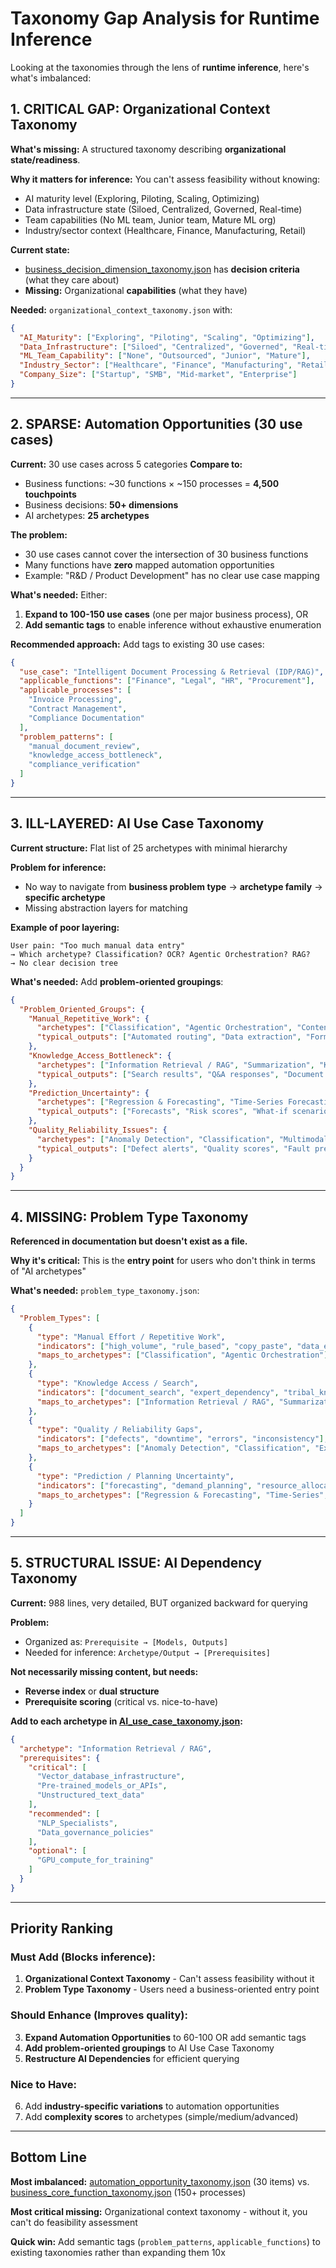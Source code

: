 # Taxonomy Gap Analysis for Runtime Inference

Looking at the taxonomies through the lens of **runtime inference**, here's what's imbalanced:

## **1. CRITICAL GAP: Organizational Context Taxonomy**

**What's missing:** A structured taxonomy describing **organizational state/readiness**.

**Why it matters for inference:** You can't assess feasibility without knowing:
- AI maturity level (Exploring, Piloting, Scaling, Optimizing)
- Data infrastructure state (Siloed, Centralized, Governed, Real-time)
- Team capabilities (No ML team, Junior team, Mature ML org)
- Industry/sector context (Healthcare, Finance, Manufacturing, Retail)

**Current state:** 
- [business_decision_dimension_taxonomy.json](cci:7://file:///home/lorinc/CascadeProjects/ai-pilot-assessment-engine/src/data/business_decision_dimension_taxonomy.json:0:0-0:0) has **decision criteria** (what they care about)
- **Missing:** Organizational **capabilities** (what they have)

**Needed:** `organizational_context_taxonomy.json` with:
```json
{
  "AI_Maturity": ["Exploring", "Piloting", "Scaling", "Optimizing"],
  "Data_Infrastructure": ["Siloed", "Centralized", "Governed", "Real-time"],
  "ML_Team_Capability": ["None", "Outsourced", "Junior", "Mature"],
  "Industry_Sector": ["Healthcare", "Finance", "Manufacturing", "Retail", ...],
  "Company_Size": ["Startup", "SMB", "Mid-market", "Enterprise"]
}
```

---

## **2. SPARSE: Automation Opportunities (30 use cases)**

**Current:** 30 use cases across 5 categories
**Compare to:**
- Business functions: ~30 functions × ~150 processes = **4,500 touchpoints**
- Business decisions: **50+ dimensions**
- AI archetypes: **25 archetypes**

**The problem:** 
- 30 use cases cannot cover the intersection of 30 business functions
- Many functions have **zero** mapped automation opportunities
- Example: "R&D / Product Development" has no clear use case mapping

**What's needed:**
Either:
1. **Expand to 100-150 use cases** (one per major business process), OR
2. **Add semantic tags** to enable inference without exhaustive enumeration

**Recommended approach:** Add tags to existing 30 use cases:
```json
{
  "use_case": "Intelligent Document Processing & Retrieval (IDP/RAG)",
  "applicable_functions": ["Finance", "Legal", "HR", "Procurement"],
  "applicable_processes": [
    "Invoice Processing", 
    "Contract Management",
    "Compliance Documentation"
  ],
  "problem_patterns": [
    "manual_document_review",
    "knowledge_access_bottleneck",
    "compliance_verification"
  ]
}
```

---

## **3. ILL-LAYERED: AI Use Case Taxonomy**

**Current structure:** Flat list of 25 archetypes with minimal hierarchy

**Problem for inference:**
- No way to navigate from **business problem type** → **archetype family** → **specific archetype**
- Missing abstraction layers for matching

**Example of poor layering:**
```
User pain: "Too much manual data entry"
→ Which archetype? Classification? OCR? Agentic Orchestration? RAG?
→ No clear decision tree
```

**What's needed:** Add **problem-oriented groupings**:

```json
{
  "Problem_Oriented_Groups": {
    "Manual_Repetitive_Work": {
      "archetypes": ["Classification", "Agentic Orchestration", "Content Analysis"],
      "typical_outputs": ["Automated routing", "Data extraction", "Form filling"]
    },
    "Knowledge_Access_Bottleneck": {
      "archetypes": ["Information Retrieval / RAG", "Summarization", "Knowledge Graph"],
      "typical_outputs": ["Search results", "Q&A responses", "Document summaries"]
    },
    "Prediction_Uncertainty": {
      "archetypes": ["Regression & Forecasting", "Time-Series Forecasting", "Scenario Simulation"],
      "typical_outputs": ["Forecasts", "Risk scores", "What-if scenarios"]
    },
    "Quality_Reliability_Issues": {
      "archetypes": ["Anomaly Detection", "Classification", "Multimodal Fusion"],
      "typical_outputs": ["Defect alerts", "Quality scores", "Fault predictions"]
    }
  }
}
```

---

## **4. MISSING: Problem Type Taxonomy**

**Referenced in documentation but doesn't exist as a file.**

**Why it's critical:** This is the **entry point** for users who don't think in terms of "AI archetypes"

**What's needed:** `problem_type_taxonomy.json`:
```json
{
  "Problem_Types": [
    {
      "type": "Manual Effort / Repetitive Work",
      "indicators": ["high_volume", "rule_based", "copy_paste", "data_entry"],
      "maps_to_archetypes": ["Classification", "Agentic Orchestration"]
    },
    {
      "type": "Knowledge Access / Search",
      "indicators": ["document_search", "expert_dependency", "tribal_knowledge"],
      "maps_to_archetypes": ["Information Retrieval / RAG", "Summarization"]
    },
    {
      "type": "Quality / Reliability Gaps",
      "indicators": ["defects", "downtime", "errors", "inconsistency"],
      "maps_to_archetypes": ["Anomaly Detection", "Classification", "Explainability"]
    },
    {
      "type": "Prediction / Planning Uncertainty",
      "indicators": ["forecasting", "demand_planning", "resource_allocation"],
      "maps_to_archetypes": ["Regression & Forecasting", "Time-Series", "Optimization"]
    }
  ]
}
```

---

## **5. STRUCTURAL ISSUE: AI Dependency Taxonomy**

**Current:** 988 lines, very detailed, BUT organized backward for querying

**Problem:** 
- Organized as: `Prerequisite → [Models, Outputs]`
- Needed for inference: `Archetype/Output → [Prerequisites]`

**Not necessarily missing content, but needs:**
- **Reverse index** or **dual structure**
- **Prerequisite scoring** (critical vs. nice-to-have)

**Add to each archetype in [AI_use_case_taxonomy.json](cci:7://file:///home/lorinc/CascadeProjects/ai-pilot-assessment-engine/src/data/AI_use_case_taxonomy.json:0:0-0:0):**
```json
{
  "archetype": "Information Retrieval / RAG",
  "prerequisites": {
    "critical": [
      "Vector_database_infrastructure",
      "Pre-trained_models_or_APIs",
      "Unstructured_text_data"
    ],
    "recommended": [
      "NLP_Specialists",
      "Data_governance_policies"
    ],
    "optional": [
      "GPU_compute_for_training"
    ]
  }
}
```

---

## **Priority Ranking**

### **Must Add (Blocks inference):**
1. **Organizational Context Taxonomy** - Can't assess feasibility without it
2. **Problem Type Taxonomy** - Users need a business-oriented entry point

### **Should Enhance (Improves quality):**
3. **Expand Automation Opportunities** to 60-100 OR add semantic tags
4. **Add problem-oriented groupings** to AI Use Case Taxonomy
5. **Restructure AI Dependencies** for efficient querying

### **Nice to Have:**
6. Add **industry-specific variations** to automation opportunities
7. Add **complexity scores** to archetypes (simple/medium/advanced)

---

## **Bottom Line**

**Most imbalanced:** [automation_opportunity_taxonomy.json](cci:7://file:///home/lorinc/CascadeProjects/ai-pilot-assessment-engine/src/data/automation_opportunity_taxonomy.json:0:0-0:0) (30 items) vs. [business_core_function_taxonomy.json](cci:7://file:///home/lorinc/CascadeProjects/ai-pilot-assessment-engine/src/data/business_core_function_taxonomy.json:0:0-0:0) (150+ processes)

**Most critical missing:** Organizational context taxonomy - without it, you can't do feasibility assessment

**Quick win:** Add semantic tags (`problem_patterns`, `applicable_functions`) to existing taxonomies rather than expanding them 10x